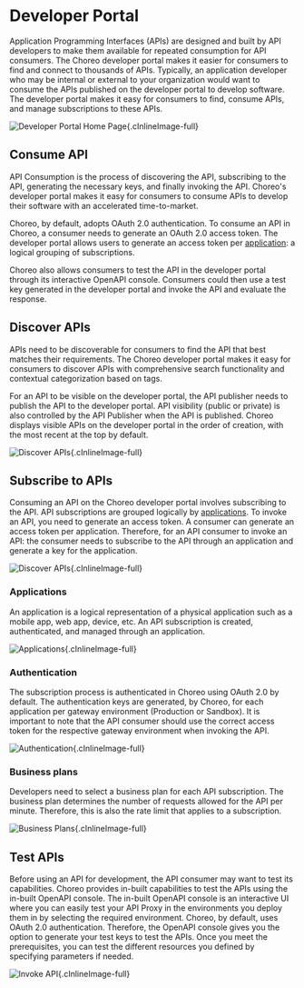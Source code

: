 # Developer Portal

Application Programming Interfaces (APIs) are designed and built by API developers to make them available for repeated consumption for API consumers. The Choreo developer portal makes it easier for consumers to find and connect to thousands of APIs. Typically, an application developer who may be internal or external to your organization would want to consume the APIs published on the developer portal to develop software. The developer portal makes it easy for consumers to find, consume APIs, and manage subscriptions to these APIs. 

![Developer Portal Home Page](../assets/img/api-management/developer-portal-home-page.png){.cInlineImage-full}

## Consume API

API Consumption is the process of discovering the API, subscribing to the API, generating the necessary keys, and finally invoking the API. Choreo's developer portal makes it easy for consumers to consume APIs to develop their software with an accelerated time-to-market.

Choreo, by default, adopts OAuth 2.0 authentication. To consume an API in Choreo, a consumer needs to generate an OAuth 2.0 access token. The developer portal allows users to generate an access token per [application](#applications): a logical grouping of subscriptions. 

Choreo also allows consumers to test the API in the developer portal through its interactive OpenAPI console. Consumers could then use a test key generated in the developer portal and invoke the API and evaluate the response. 

## Discover APIs

APIs need to be discoverable for consumers to find the API that best matches their requirements. The Choreo developer portal makes it easy for consumers to discover APIs with comprehensive search functionality and contextual categorization based on tags. 

For an API to be visible on the developer portal, the API publisher needs to publish the API to the developer portal. API visibility (public or private) is also controlled by the API Publisher when the API is published. Choreo displays visible APIs on the developer portal in the order of creation, with the most recent at the top by default. 

![Discover APIs](../assets/img/api-management/api-discovery.png){.cInlineImage-full}

## Subscribe to APIs

Consuming an API on the Choreo developer portal involves subscribing to the API. API subscriptions are grouped logically by [applications](#applications). To invoke an API, you need to generate an access token. A consumer can generate an access token per application. Therefore, for an API consumer to invoke an API: the consumer needs to subscribe to the API through an application and generate a key for the application. 

![Discover APIs](../assets/img/api-management/subscription.png){.cInlineImage-full}

### Applications
An application is a logical representation of a physical application such as a mobile app, web app, device, etc. An API subscription is created, authenticated, and managed through an application.

![Applications](../assets/img/api-management/applications.png){.cInlineImage-full}

### Authentication
The subscription process is authenticated in Choreo using OAuth 2.0 by default. The authentication keys are generated, by Choreo, for each application per gateway environment (Production or Sandbox). It is important to note that the API consumer should use the correct access token for the respective gateway environment when invoking the API.

![Authentication](../assets/img/api-management/authentication.png){.cInlineImage-full}

### Business plans
Developers need to select a business plan for each API subscription. The business plan determines the number of requests allowed for the API per minute. Therefore, this is also the rate limit that applies to a subscription.

![Business Plans](../assets/img/api-management/business-plans.png){.cInlineImage-full}

## Test APIs
Before using an API for development, the API consumer may want to test its capabilities. Choreo provides in-built capabilities to test the APIs using the in-built OpenAPI console. The in-built OpenAPI console is an interactive UI where you can easily test your API Proxy in the environments you deploy them in by selecting the required environment. Choreo, by default, uses OAuth 2.0 authentication. Therefore, the OpenAPI console gives you the option to generate your test keys to test the APIs. Once you meet the prerequisites, you can test the different resources you defined by specifying parameters if needed. 

![Invoke API](../assets/img/api-management/invoke-api.png){.cInlineImage-full}



